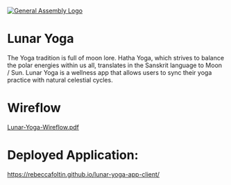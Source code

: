 [![General Assembly Logo](https://camo.githubusercontent.com/1a91b05b8f4d44b5bbfb83abac2b0996d8e26c92/687474703a2f2f692e696d6775722e636f6d2f6b6538555354712e706e67)](https://generalassemb.ly/education/web-development-immersive)

# Lunar Yoga
The Yoga tradition is full of moon lore. Hatha Yoga, which strives to balance the polar energies within us all, translates in the Sanskrit language to Moon / Sun. Lunar Yoga is a wellness app that allows users to sync their yoga practice with natural celestial cycles.

# Wireflow
[Lunar-Yoga-Wireflow.pdf](https://github.com/rebeccafoltin/lunar-yoga-app-client/files/8508301/Lunar-Yoga-Wireflow.pdf)

# Deployed Application: 
https://rebeccafoltin.github.io/lunar-yoga-app-client/
